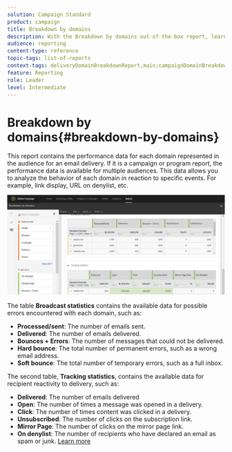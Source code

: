 ```yaml
---
solution: Campaign Standard
product: campaign
title: Breakdown by domains
description: With the Breakdown by domains out-of-the-box report, learn about the performance data of your deliveries depending on each of your customer's domain.
audience: reporting
content-type: reference
topic-tags: list-of-reports
context-tags: deliveryDomainBreakdownReport,main;campaignDomainBreakdownReport,main;programDomainBreakdownReport,main
feature: Reporting
role: Leader
level: Intermediate
---
```


# Breakdown by domains{#breakdown-by-domains}

This report contains the performance data for each domain represented in the audience for an email delivery. If it is a campaign or program report, the performance data is available for multiple audiences. This data allows you to analyze the behavior of each domain in reaction to specific events. For example, link display, URL on denylist, etc.

![](assets/delivery_reports_6.png)

The table **Broadcast statistics** contains the available data for possible errors encountered with each domain, such as:

* **Processed/sent**: The number of emails sent.
* **Delivered**: The number of emails delivered.
* **Bounces + Errors**: The number of messages that could not be delivered.
* **Hard bounce**: The total number of permanent errors, such as a wrong email address.
* **Soft bounce**: The total number of temporary errors, such as a full inbox.

The second table, **Tracking statistics**, contains the available data for recipient reactivity to delivery, such as:

* **Delivered**: The number of emails delivered
* **Open**: The number of times a message was opened in a delivery.
* **Click**: The number of times content was clicked in a delivery.
* **Unsubscribed**: The number of clicks on the subscription link.
* **Mirror Page**: The number of clicks on the mirror page link.
* **On denylist**: The number of recipients who have declared an email as spam or junk. [Learn more](../../audiences/using/about-opt-in-and-opt-out-in-campaign.md)

